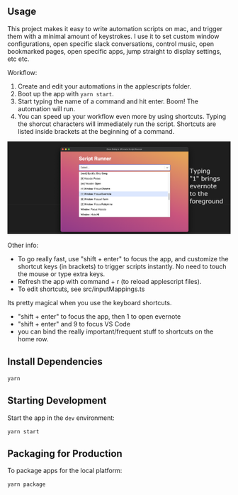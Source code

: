 ## Usage

This project makes it easy to write automation scripts on mac, and trigger them with a minimal amount of keystrokes. I use it to set custom window configurations, open specific slack conversations, control music, open bookmarked pages, open specific apps, jump straight to display settings, etc etc.

Workflow:
1. Create and edit your automations in the applescripts folder.
2. Boot up the app with `yarn start`.
3. Start typing the name of a command and hit enter. Boom! The automation will run.
4. You can speed up your workflow even more by using shortcuts. Typing the shorcut characters will immediately run the script. Shortcuts are listed inside brackets at the beginning of a command. 

![Running app](ElectronShortcut.png)


Other info:
- To go really fast, use "shift + enter" to focus the app, and customize the shortcut keys (in brackets) to trigger scripts instantly. No need to touch the mouse or type extra keys.
- Refresh the app with command + r (to reload applescript files).
- To edit shortcuts, see src/inputMappings.ts

Its pretty magical when you use the keyboard shortcuts. 
- "shift + enter" to focus the app, then 1 to open evernote
- "shift + enter" and 9 to focus VS Code
- you can bind the really important/frequent stuff to shortcuts on the home row.
 
## Install Dependencies
```bash
yarn
```

## Starting Development

Start the app in the `dev` environment:

```bash
yarn start
```

## Packaging for Production

To package apps for the local platform:

```bash
yarn package
```
